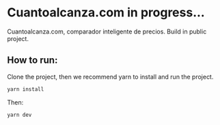 # Cuantoalcanza.com in progress...

Cuantoalcanza.com, comparador inteligente de precios.
Build in public project.

## How to run:

Clone the project, then we recommend yarn to install and run the project.

```bash
yarn install
```

Then:

```bash
yarn dev
```
